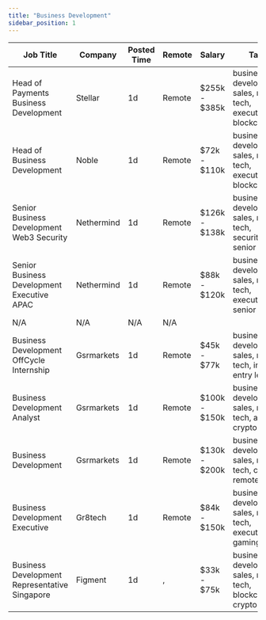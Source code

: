 ```yaml
---
title: "Business Development"
sidebar_position: 1
---
```


| Job Title | Company | Posted Time | Remote | Salary | Tags | Apply Link |
|-----------|---------|-------------|--------|--------|------|------------|
| Head of Payments Business Development | Stellar | 1d | Remote | $255k - $385k | business development, sales, non tech, executive, blockchain | [Apply](https://web3.career/head-of-payments-business-development-stellar/97571) |
| Head of Business Development | Noble | 1d | Remote | $72k - $110k | business development, sales, non tech, executive, blockchain | [Apply](https://web3.career/head-of-business-development-noble/98131) |
| Senior Business Development Web3 Security | Nethermind | 1d | Remote | $126k - $138k | business development, sales, non tech, security, senior | [Apply](https://web3.career/senior-business-development-web3-security-nethermind/95798) |
| Senior Business Development Executive APAC | Nethermind | 1d | Remote | $88k - $120k | business development, sales, non tech, executive, senior | [Apply](https://web3.career/senior-business-development-executive-apac-nethermind/98130) |
| N/A | N/A | N/A | N/A |  |  | [Apply](https://web3.career/metana) |
| Business Development OffCycle Internship | Gsrmarkets | 1d | Remote | $45k - $77k | business development, sales, non tech, intern, entry level | [Apply](https://web3.career/business-development-off-cycle-internship-gsrmarkets/87814) |
| Business Development Analyst | Gsrmarkets | 1d | Remote | $100k - $150k | business development, sales, non tech, analyst, crypto | [Apply](https://web3.career/business-development-analyst-gsrmarkets/95741) |
| Business Development | Gsrmarkets | 1d | Remote | $130k - $200k | business development, sales, non tech, crypto, remote | [Apply](https://web3.career/business-development-gsrmarkets/95740) |
| Business Development Executive | Gr8tech | 1d | Remote | $84k - $150k | business development, sales, non tech, executive, gaming | [Apply](https://web3.career/business-development-executive-gr8tech/96876) |
| Business Development Representative Singapore | Figment | 1d | , | $33k - $75k | business development, sales, non tech, blockchain, crypto | [Apply](https://web3.career/business-development-representative-singapore-figment/96606) |
